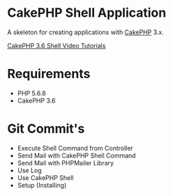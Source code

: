 # CakePHP Shell Application

A skeleton for creating applications with [CakePHP](https://cakephp.org) 3.x.

[CakePHP 3.6 Shell Video Tutorials](https://www.youtube.com/watch?v=RzqfpT8gv0w&list=PLmrTMUhqzS3iwbxyd61TM4qxej4zfvKeo)

# Requirements

- PHP 5.6.8
- CakePHP 3.6

# Git Commit's

- Execute Shell Command from Controller
- Send Mail with CakePHP Shell Command
- Send Mail with PHPMailer Library
- Use Log
- Use CakePHP Shell
- Setup (Installing)